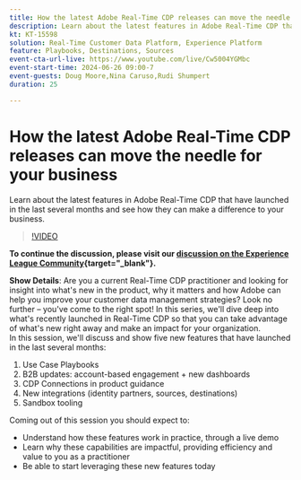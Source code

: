 ```yaml
---
title: How the latest Adobe Real-Time CDP releases can move the needle for your business
description: Learn about the latest features in Adobe Real-Time CDP that have launched in the last several months and see how they can make a difference to your business.
kt: KT-15598
solution: Real-Time Customer Data Platform, Experience Platform
feature: Playbooks, Destinations, Sources
event-cta-url-live: https://www.youtube.com/live/Cw5004YGMbc
event-start-time: 2024-06-26 09:00-7
event-guests: Doug Moore,Nina Caruso,Rudi Shumpert
duration: 25

---
```

# How the latest Adobe Real-Time CDP releases can move the needle for your business

Learn about the latest features in Adobe Real-Time CDP that have launched in the last several months and see how they can make a difference to your business.

>[!VIDEO](https://video.tv.adobe.com/v/3430515/?quality=12&learn=on)

**To continue the discussion, please visit our [discussion on the Experience League Community](https://experienceleaguecommunities.adobe.com/t5/real-time-customer-data-platform/experience-league-live-post-session-discussion-how-the-latest/m-p/685150#M67){target="_blank"}.**

**Show Details**: Are you a current Real-Time CDP practitioner and looking for insight into what's new in the product, why it matters and how Adobe can help you improve your customer data management strategies? Look no further – you've come to the right spot! In this series, we'll dive deep into what's recently launched in Real-Time CDP so that you can take advantage of what's new right away and make an impact for your organization.  
In this session, we'll discuss and show five new features that have launched in the last several months:

1. Use Case Playbooks
1. B2B updates: account-based engagement + new dashboards
1. CDP Connections in product guidance
1. New integrations (identity partners, sources, destinations)
1. Sandbox tooling

Coming out of this session you should expect to:
 
* Understand how these features work in practice, through a live demo 
* Learn why these capabilities are impactful, providing efficiency and value to you as a practitioner 
* Be able to start leveraging these new features today